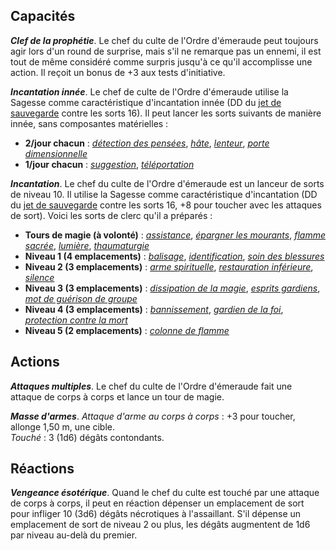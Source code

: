 ## Capacités
_**Clef de la prophétie**_. Le chef du culte de l'Ordre d'émeraude peut toujours agir lors d'un round de surprise, mais s'il ne remarque pas un ennemi, il est tout de même considéré comme surpris jusqu'à ce qu'il accomplisse une action. Il reçoit un bonus de +3 aux tests d'initiative.

_**Incantation innée**_. Le chef de culte de l'Ordre d'émeraude utilise la Sagesse comme caractéristique d'incantation innée (DD du [jet de sauvegarde](/utiliser-les-caracteristiques/#jets-de-sauvegarde) contre les sorts 16). Il peut lancer les sorts suivants de manière innée, sans composantes matérielles :
* **2/jour chacun** : [_détection des pensées_](/grimoire/detection-des-pensees/), [_hâte_](/grimoire/hate/), [_lenteur_](/grimoire/lenteur/), [_porte dimensionnelle_](/grimoire/porte-dimensionnelle/)
* **1/jour chacun** : [_suggestion_](/grimoire/suggestion/), [_téléportation_](/grimoire/teleportation/)

_**Incantation**_. Le chef du culte de l'Ordre d'émeraude est un lanceur de sorts de niveau 10. Il utilise la Sagesse comme caractéristique d'incantation (DD du [jet de sauvegarde](/utiliser-les-caracteristiques/#jets-de-sauvegarde) contre les sorts 16, +8 pour toucher avec les attaques de sort). Voici les sorts de clerc qu'il a préparés :
* **Tours de magie (à volonté)** : [_assistance_](/grimoire/assistance/), [_épargner les mourants_](/grimoire/epargner-les-mourants/), [_flamme sacrée_](/grimoire/flamme-sacree/), [_lumière_](/grimoire/lumiere/), [_thaumaturgie_](/grimoire/thaumaturgie/)
* **Niveau 1 (4 emplacements)** : [_balisage_](/grimoire/balisage/), [_identification_](/grimoire/identification/), [_soin des blessures_](/grimoire/soin-des-blessures/)
* **Niveau 2 (3 emplacements)** : [_arme spirituelle_](/grimoire/arme-spirituelle/), [_restauration inférieure_](/grimoire/restauration-inferieure/), [_silence_](/grimoire/silence/)
* **Niveau 3 (3 emplacements)** : [_dissipation de la magie_](/grimoire/dissipation-de-la-magie/), [_esprits gardiens_](/grimoire/esprits-gardiens/), [_mot de guérison de groupe_](/grimoire/mot-de-guerison-de-groupe/)
* **Niveau 4 (3 emplacements)** : [_bannissement_](/grimoire/bannissement/), [_gardien de la foi_](/grimoire/gardien-de-la-foi/), [_protection contre la mort_](/grimoire/protection-contre-la-mort/)
* **Niveau 5 (2 emplacements)** : [_colonne de flamme_](/grimoire/colonne-de-flamme/)

## Actions
_**Attaques multiples**_. Le chef du culte de l'Ordre d'émeraude fait une attaque de corps à corps et lance un tour de magie.

_**Masse d'armes**_. _Attaque d'arme au corps à corps_ : +3 pour toucher, allonge 1,50 m, une cible.  
_Touché_ : 3 (1d6) dégâts contondants.

## Réactions
_**Vengeance ésotérique**_. Quand le chef du culte est touché par une attaque de corps à corps, il peut en réaction dépenser un emplacement de sort pour infliger 10 (3d6) dégâts nécrotiques à l'assaillant. S'il dépense un emplacement de sort de niveau 2 ou plus, les dégâts augmentent de 1d6 par niveau au-delà du premier.
